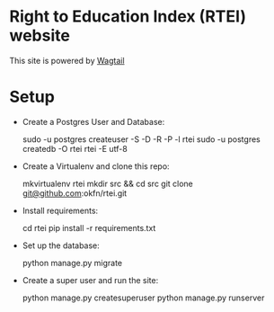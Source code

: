 # Right to Education Index (RTEI) website

This site is powered by [Wagtail](https://wagtail.io)


# Setup

* Create a Postgres User and Database:

    sudo -u postgres createuser -S -D -R -P -l rtei
    sudo -u postgres createdb -O rtei rtei -E utf-8

* Create a Virtualenv and clone this repo:

    mkvirtualenv rtei
    mkdir src && cd src
    git clone git@github.com:okfn/rtei.git

* Install requirements:

    cd rtei
    pip install -r requirements.txt

* Set up the database:

    python manage.py migrate

* Create a super user and run the site:

    python manage.py createsuperuser
    python manage.py runserver
